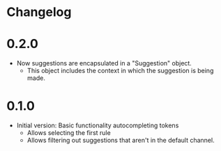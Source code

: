 # Changelog

# 0.2.0
* Now suggestions are encapsulated in a "Suggestion" object.
    * This object includes the context in which the suggestion is being made.

# 0.1.0
* Initial version: Basic functionality autocompleting tokens
    * Allows selecting the first rule
    * Allows filtering out suggestions that aren't in the default channel.